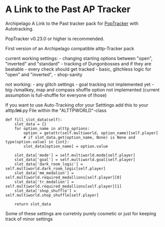 # A Link to the Past AP Tracker

Archipelago A Link to the Past tracker pack for [PopTracker](https://github.com/black-sliver/PopTracker/) with Autotracking.

PopTracker v0.23.0 or higher is recommended.


First version of an Archipelago compatible alttp-Tracker pack

current working settings:
    - changing starting options between "open", "inverted" and "standard"
    - tracking of Dungonbosses and if they are beatable
    - every check should get tracked
    - basic, glitchless logic for "open" and "inverted",
    - shop-sanity


not working: 
    - any glitch settings
    - goal tracking not implemented yet
    - big-/smallkey, map and compass shuffle option not implemented (current assumption is full-shuffle for everyone of those)

If you want to use Auto-Tracking ofor your Setttings add this to your alttp/__ini__.py File within the "ALTTPWORLD"-class

```
def fill_slot_data(self):
    slot_data = {}
    for option_name in alttp_options:
        option = getattr(self.multiworld, option_name)[self.player]
        # if slot_data.get(option_name, None) is None and type(option.value) in {int}:
        slot_data[option_name] = option.value

    slot_data['mode'] = self.multiworld.mode[self.player]
    slot_data['goal'] = self.multiworld.goal[self.player]
    slot_data['dark_room_logic'] = self.multiworld.dark_room_logic[self.player]
    slot_data['mm_medalion'] = self.multiworld.required_medallions[self.player][0]
    slot_data['tr_medalion'] = self.multiworld.required_medallions[self.player][1]
    slot_data['shop_shuffle'] = self.multiworld.shop_shuffle[self.player]

    return slot_data
```

Some of these settings are curretnly purely cosmetic or just for keeping track of minor settings
